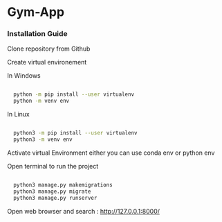# Gym-App

### Installation Guide

Clone repository from Github 

Create virtual environement

In Windows

```bash

  python -m pip install --user virtualenv
  python -m venv env
```

In Linux 

```bash

  python3 -m pip install --user virtualenv
  python3 -m venv env
```

Activate virtual Environment either you can use conda env or python env

Open terminal to run the project

```bash

  python3 manage.py makemigrations
  python3 manage.py migrate
  python3 manage.py runserver
```

Open web browser and search : http://127.0.0.1:8000/

